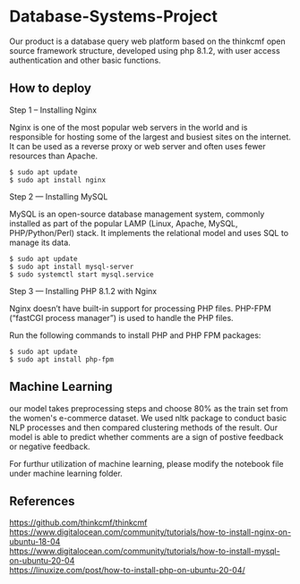 # Database-Systems-Project

Our product is a database query web platform based on the thinkcmf open source framework structure, developed using php 8.1.2, with user access authentication and other basic functions. 

## How to deploy

Step 1 – Installing Nginx

Nginx is one of the most popular web servers in the world and is responsible for hosting some of the largest and busiest sites on the internet. It can be used as a reverse proxy or web server and often uses fewer resources than Apache. 

```
$ sudo apt update
$ sudo apt install nginx
```

Step 2 — Installing MySQL

MySQL is an open-source database management system, commonly installed as part of the popular LAMP (Linux, Apache, MySQL, PHP/Python/Perl) stack. It implements the relational model and uses SQL to manage its data.

```
$ sudo apt update
$ sudo apt install mysql-server
$ sudo systemctl start mysql.service
```

Step 3 — Installing PHP 8.1.2 with Nginx

Nginx doesn’t have built-in support for processing PHP files. PHP-FPM (“fastCGI process manager”) is used to handle the PHP files.

Run the following commands to install PHP and PHP FPM packages:

```
$ sudo apt update
$ sudo apt install php-fpm
```


## Machine Learning

our model takes preprocessing
steps and choose 80% as the train set from the women's e-commerce
dataset. We used nltk package to conduct basic NLP processes and 
then compared clustering methods of the result. Our model is able to
predict whether comments  are a sign of postive feedback or negative
feedback. 

For furthur utilization of machine learning, please modify the notebook file
under machine learning folder.


## References

https://github.com/thinkcmf/thinkcmf <br />
https://www.digitalocean.com/community/tutorials/how-to-install-nginx-on-ubuntu-18-04 <br />
https://www.digitalocean.com/community/tutorials/how-to-install-mysql-on-ubuntu-20-04 <br />
https://linuxize.com/post/how-to-install-php-on-ubuntu-20-04/ <br />
